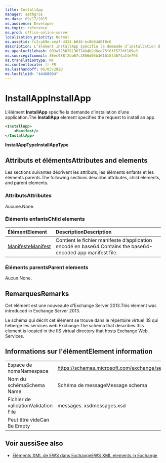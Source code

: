 ```yaml
---
title: InstallApp
manager: sethgros
ms.date: 09/17/2015
ms.audience: Developer
ms.topic: reference
ms.prod: office-online-server
localization_priority: Normal
ms.assetid: fc2ca69e-eea7-4334-b046-ec0b04d8f8c6
description: L’élément InstallApp spécifie la demande d’installation d’une application.
ms.openlocfilehash: 003a72507813677484b2d6ee75f8ff577df169e3
ms.sourcegitcommit: 88ec988f2bb67c1866d06b361615f3674a24e795
ms.translationtype: MT
ms.contentlocale: fr-FR
ms.lasthandoff: 06/03/2020
ms.locfileid: "44468004"
---
```

# <a name="installapp"></a><span data-ttu-id="ac442-103">InstallApp</span><span class="sxs-lookup"><span data-stu-id="ac442-103">InstallApp</span></span>

<span data-ttu-id="ac442-104">L’élément **InstallApp** spécifie la demande d’installation d’une application.</span><span class="sxs-lookup"><span data-stu-id="ac442-104">The **InstallApp** element specifies the request to install an app.</span></span> 
  
```XML
<InstallApp>
    <Manifest/>
</InstallApp>
```

 <span data-ttu-id="ac442-105">**InstallAppType**</span><span class="sxs-lookup"><span data-stu-id="ac442-105">**InstallAppType**</span></span>
## <a name="attributes-and-elements"></a><span data-ttu-id="ac442-106">Attributs et éléments</span><span class="sxs-lookup"><span data-stu-id="ac442-106">Attributes and elements</span></span>

<span data-ttu-id="ac442-107">Les sections suivantes décrivent les attributs, les éléments enfants et les éléments parents.</span><span class="sxs-lookup"><span data-stu-id="ac442-107">The following sections describe attributes, child elements, and parent elements.</span></span>
  
### <a name="attributes"></a><span data-ttu-id="ac442-108">Attributs</span><span class="sxs-lookup"><span data-stu-id="ac442-108">Attributes</span></span>

<span data-ttu-id="ac442-109">Aucune.</span><span class="sxs-lookup"><span data-stu-id="ac442-109">None.</span></span>
  
### <a name="child-elements"></a><span data-ttu-id="ac442-110">Éléments enfants</span><span class="sxs-lookup"><span data-stu-id="ac442-110">Child elements</span></span>

|<span data-ttu-id="ac442-111">**Élément**</span><span class="sxs-lookup"><span data-stu-id="ac442-111">**Element**</span></span>|<span data-ttu-id="ac442-112">**Description**</span><span class="sxs-lookup"><span data-stu-id="ac442-112">**Description**</span></span>|
|:-----|:-----|
|[<span data-ttu-id="ac442-113">Manifeste</span><span class="sxs-lookup"><span data-stu-id="ac442-113">Manifest</span></span>](manifest.md) <br/> |<span data-ttu-id="ac442-114">Contient le fichier manifeste d’application encodé en base64.</span><span class="sxs-lookup"><span data-stu-id="ac442-114">Contains the base64-encoded app manifest file.</span></span>  <br/> |
   
### <a name="parent-elements"></a><span data-ttu-id="ac442-115">Éléments parents</span><span class="sxs-lookup"><span data-stu-id="ac442-115">Parent elements</span></span>

<span data-ttu-id="ac442-116">Aucun.</span><span class="sxs-lookup"><span data-stu-id="ac442-116">None.</span></span>
  
## <a name="remarks"></a><span data-ttu-id="ac442-117">Remarques</span><span class="sxs-lookup"><span data-stu-id="ac442-117">Remarks</span></span>

<span data-ttu-id="ac442-118">Cet élément est une nouveauté d'Exchange Server 2013.</span><span class="sxs-lookup"><span data-stu-id="ac442-118">This element was introduced in Exchange Server 2013.</span></span>
  
<span data-ttu-id="ac442-119">Le schéma qui décrit cet élément se trouve dans le répertoire virtuel IIS qui héberge les services web Exchange.</span><span class="sxs-lookup"><span data-stu-id="ac442-119">The schema that describes this element is located in the IIS virtual directory that hosts Exchange Web Services.</span></span>
  
## <a name="element-information"></a><span data-ttu-id="ac442-120">Informations sur l'élément</span><span class="sxs-lookup"><span data-stu-id="ac442-120">Element information</span></span>

|||
|:-----|:-----|
|<span data-ttu-id="ac442-121">Espace de noms</span><span class="sxs-lookup"><span data-stu-id="ac442-121">Namespace</span></span>  <br/> |https://schemas.microsoft.com/exchange/services/2006/messages  <br/> |
|<span data-ttu-id="ac442-122">Nom du schéma</span><span class="sxs-lookup"><span data-stu-id="ac442-122">Schema Name</span></span>  <br/> |<span data-ttu-id="ac442-123">Schéma de message</span><span class="sxs-lookup"><span data-stu-id="ac442-123">Message schema</span></span>  <br/> |
|<span data-ttu-id="ac442-124">Fichier de validation</span><span class="sxs-lookup"><span data-stu-id="ac442-124">Validation File</span></span>  <br/> |<span data-ttu-id="ac442-125">messages. xsd</span><span class="sxs-lookup"><span data-stu-id="ac442-125">messages.xsd</span></span>  <br/> |
|<span data-ttu-id="ac442-126">Peut être vide</span><span class="sxs-lookup"><span data-stu-id="ac442-126">Can Be Empty</span></span>  <br/> ||
   
## <a name="see-also"></a><span data-ttu-id="ac442-127">Voir aussi</span><span class="sxs-lookup"><span data-stu-id="ac442-127">See also</span></span>



- [<span data-ttu-id="ac442-128">Éléments XML de EWS dans Exchange</span><span class="sxs-lookup"><span data-stu-id="ac442-128">EWS XML elements in Exchange</span></span>](ews-xml-elements-in-exchange.md)

